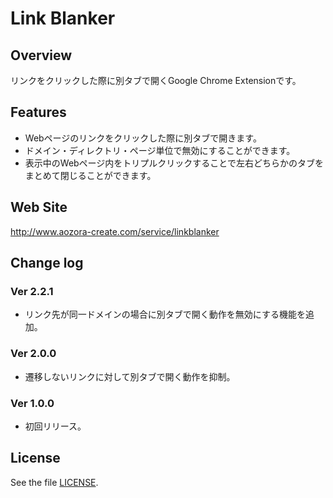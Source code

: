 Link Blanker
===============

Overview
----------
リンクをクリックした際に別タブで開くGoogle Chrome Extensionです。

Features
----------
* Webページのリンクをクリックした際に別タブで開きます。
* ドメイン・ディレクトリ・ページ単位で無効にすることができます。
* 表示中のWebページ内をトリプルクリックすることで左右どちらかのタブをまとめて閉じることができます。

Web Site
----------
<http://www.aozora-create.com/service/linkblanker>

Change log
----------

### Ver 2.2.1

* リンク先が同一ドメインの場合に別タブで開く動作を無効にする機能を追加。

### Ver 2.0.0

* 遷移しないリンクに対して別タブで開く動作を抑制。

### Ver 1.0.0

* 初回リリース。

License
----------
See the file [LICENSE](./LICENSE "LICENSE").
